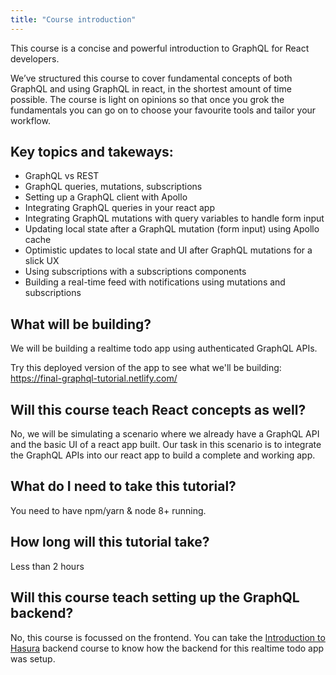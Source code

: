 ```yaml
---
title: "Course introduction"
---
```


This course is a concise and powerful introduction to GraphQL for React developers.

We’ve structured this course to cover fundamental concepts of both GraphQL and using GraphQL in react, in the shortest amount of time possible. The course is light on opinions so that once you grok the fundamentals you can go on to choose your favourite tools and tailor your workflow.

## Key topics and takeways:

- GraphQL vs REST
- GraphQL queries, mutations, subscriptions
- Setting up a GraphQL client with Apollo
- Integrating GraphQL queries in your react app
- Integrating GraphQL mutations with query variables to handle form input
- Updating local state after a GraphQL mutation (form input) using Apollo cache
- Optimistic updates to local state and UI after GraphQL mutations for a slick UX
- Using subscriptions with a subscriptions components
- Building a real-time feed with notifications using mutations and subscriptions

## What will be building?
We will be building a realtime todo app using authenticated GraphQL APIs.

Try this deployed version of the app to see what we'll be building:
https://final-graphql-tutorial.netlify.com/

## Will this course teach React concepts as well?
No, we will be simulating a scenario where we already have a
GraphQL API and the basic UI of a react app built. Our task in this
scenario is to integrate the GraphQL APIs into our react app to build
a complete and working app.

## What do I need to take this tutorial?
You need to have npm/yarn & node 8+ running.

## How long will this tutorial take?
Less than 2 hours

## Will this course teach setting up the GraphQL backend?
No, this course is focussed on the frontend. You can take the [Introduction to Hasura](https://learn.hasura.io/graphql/hasura) backend course to know how the backend for this realtime todo app was setup.
